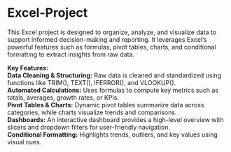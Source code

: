 # Excel-Project
This Excel project is designed to organize, analyze, and visualize data to support informed decision-making and reporting. It leverages Excel’s powerful features such as formulas, pivot tables, charts, and conditional formatting to extract insights from raw data.<br><b>

Key Features:</b>
<br><b>
Data Cleaning & Structuring:</b> Raw data is cleaned and standardized using functions like TRIM(), TEXT(), IFERROR(), and VLOOKUP().
<br><b>
Automated Calculations:</b> Uses formulas to compute key metrics such as totals, averages, growth rates, or KPIs.
<br><b>
Pivot Tables & Charts:</b> Dynamic pivot tables summarize data across categories, while charts visualize trends and comparisons.
<br><b>
Dashboards:</b> An interactive dashboard provides a high-level overview with slicers and dropdown filters for user-friendly navigation.
<br><b>
Conditional Formatting:</b> Highlights trends, outliers, and key values using visual cues.

